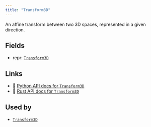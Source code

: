```yaml
---
title: "Transform3D"
---
```


An affine transform between two 3D spaces, represented in a given direction.

## Fields

* repr: [`Transform3D`](../datatypes/transform3d.md)

## Links
 * 🐍 [Python API docs for `Transform3D`](https://ref.rerun.io/docs/python/stable/common/components#rerun.components.Transform3D)
 * 🦀 [Rust API docs for `Transform3D`](https://docs.rs/rerun/latest/rerun/components/struct.Transform3D.html)


## Used by

* [`Transform3D`](../archetypes/transform3d.md)
